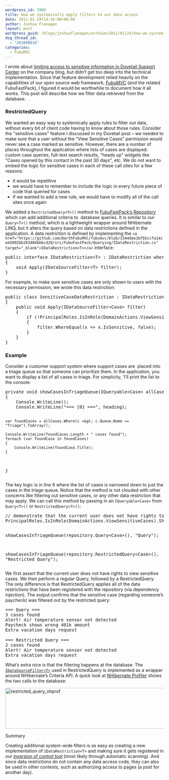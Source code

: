 ```yaml
---
wordpress_id: 3969
title: How we systemically apply filters to our data access
date: 2011-01-24T14:34:08+00:00
author: Joshua Flanagan
layout: post
wordpress_guid: /blogs/joshuaflanagan/archive/2011/01/24/how-we-systemically-apply-filters-to-our-data-access.aspx
dsq_thread_id:
  - "262098816"
categories:
  - FubuMVC
---
```

I wrote about <a href="http://blogs.dovetailsoftware.com/blogs/jflanagan/archive/2011/01/24/limiting-access-to-sensitive-information-in-dovetail-support-center" target="_blank">limiting access to sensitive information in Dovetail Support Center</a> on the company blog, but didn&#8217;t get too deep into the technical implementation. Since that feature development relied heavily on the capabilities of our open source web framework, <a href="http://fubumvc.com/" target="_blank">FubuMVC</a> (and the related FubuFastPack), I figured it would be worthwhile to document how it all works. This post will describe how we filter data retrieved from the database.

### RestrictedQuery

We wanted an easy way to systemically apply rules to filter out data, without every bit of client code having to know about those rules. Consider the "sensitive cases" feature I discussed in my Dovetail post &#8211; we needed to make sure that a user without the "View Sensitive Cases" permission would never see a case marked as sensitive. However, there are a number of places throughout the application where lists of cases are displayed: custom case queries, full-text search results, "heads up" widgets like "Cases opened by this contact in the past 30 days", etc. We do not want to embed the logic for sensitive cases in each of these call sites for a few reasons: 

  * it would be repetitive 
  * we would have to remember to include the logic in every future piece of code that queried for cases 
  * if we wanted to add a new rule, we would have to modify all of the call sites once again 

We added a `RestrictedQuery<T>()` method to <a href="https://github.com/DarthFubuMVC/fubumvc/blob/d54e4c0462107e9df6a8ede12f63080249e3b644/src/FubuFastPack/Persistence/Repository.cs" target="_blank">FubuFastPack&#8217;s Repository</a> which can add additional criteria to&#160; database queries. It is similar to our `Query<T>()` method, which is a lightweight wrapper around NHibernate LINQ, but it alters the query based on data restrictions defined in the application. A data restriction is defined by implementing the `<a href="https://github.com/DarthFubuMVC/fubumvc/blob/3344dee1bfb5ccfa14cee5092bb283484bbbcd20/src/FubuFastPack/Querying/IDataRestriction.cs" target="_blank">IDataRestriction<T></a>` interface:

<div style="padding-bottom: 0px;margin: 0px;padding-left: 0px;padding-right: 0px;float: none;padding-top: 0px" class="wlWriterEditableSmartContent">
  <pre>public interface IDataRestriction&lt;T&gt; : IDataRestriction where T : DomainEntity
{
    void Apply(IDataSourceFilter&lt;T&gt; filter);
}</pre>
</div>

For example, to make sure sensitive cases are only shown to users with the necessary permission, we wrote this data restriction:

<div style="padding-bottom: 0px;margin: 0px;padding-left: 0px;padding-right: 0px;float: none;padding-top: 0px" class="wlWriterEditableSmartContent">
  <pre>public class SensitiveCaseDataRestriction : IDataRestriction&lt;Case&gt;
{
    public void Apply(IDataSourceFilter&lt;Case&gt; filter)
    {
        if (!PrincipalRoles.IsInRole(DomainActions.ViewSensitiveCases))
        {
            filter.WhereEqual(x =&gt; x.IsSensitive, false);
        }
    }
}</pre>
</div>

### Example

Consider a customer support system where support cases are&#160; placed into a triage queue so that someone can prioritize them. In the application, you want to display a list of all cases in triage. For simplicity, &#8216;I&#8217;ll print the list to the console:

<div style="padding-bottom: 0px;margin: 0px;padding-left: 0px;padding-right: 0px;float: none;padding-top: 0px" class="wlWriterEditableSmartContent">
  <pre>private void showCasesInTriageQueue(IQueryable&lt;Case&gt; allCases, string heading)
{
    Console.WriteLine();
    Console.WriteLine("=== {0} ===", heading);

    var foundCases = allCases.Where(c =&gt; c.Queue.Name == "Triage").ToArray();

    Console.WriteLine(foundCases.Length + " cases found");
    foreach (var foundCase in foundCases)
    {
        Console.WriteLine(foundCase.Title);
    }
}</pre>
</div>

The key logic is in line 6 where the list of cases is narrowed down to just the cases in the triage queue. Notice that the method is not clouded with other concerns like filtering out sensitive cases, or any other data restriction that may apply. We can call this method by passing in an `IQueryable<Case>` from `Query<T>()` or `RestrictedQuery<T>()`:

<div style="padding-bottom: 0px;margin: 0px;padding-left: 0px;padding-right: 0px;float: none;padding-top: 0px" class="wlWriterEditableSmartContent">
  <pre>// demonstrate that the current user does not have rights to view sensitive cases
PrincipalRoles.IsInRole(DomainActions.ViewSensitiveCases).ShouldBeFalse();

showCasesInTriageQueue(repository.Query&lt;Case&gt;(), "Query");

showCasesInTriageQueue(repository.RestrictedQuery&lt;Case&gt;(), "Restricted Query");</pre>
</div>

We first assert that the current user does not have rights to view sensitive cases. We then perform a regular Query, followed by a RestrictedQuery. The only difference is that RestrictedQuery applies all of the data restrictions that have been registered with the repository (via dependency injection). The output confirms that the sensitive case (regarding someone&#8217;s paycheck) was filtered out by the restricted query:

<pre>=== Query ===
3 cases found
Alert! Air temperature sensor not detected
Paycheck shows wrong 401k amount
Extra vacation days request

=== Restricted Query ===
2 cases found
Alert! Air temperature sensor not detected
Extra vacation days request</pre>

What&#8217;s extra nice is that the filtering happens at the database. The <a href="https://github.com/DarthFubuMVC/fubumvc/blob/3344dee1bfb5ccfa14cee5092bb283484bbbcd20/src/FubuFastPack/Querying/IDataSourceFilter.cs" target="_blank"><code>IDataSourceFilter&lt;T&gt;</code></a> used in RestrictedQuery is implemented as a wrapper around NHibernate&#8217;s Criteria API. A quick look at <a href="http://www.nhprof.com/" target="_blank">NHibernate Profiler</a> shows the two calls to the database:

[<img style="border-right-width: 0px;padding-left: 0px;padding-right: 0px;border-top-width: 0px;border-bottom-width: 0px;border-left-width: 0px;padding-top: 0px" border="0" alt="restricted_query_nhprof" src="http://lostechies.com/joshuaflanagan/files/2011/03/restricted_query_nhprof_thumb_3DED833A.png" width="644" height="129" />](http://lostechies.com/joshuaflanagan/files/2011/03/restricted_query_nhprof_1EAADC67.png)

Summary

Creating additional system-wide filters is as easy as creating a new implementation of `IDataRestriction<T>` and making sure it gets registered in our <a href="http://structuremap.net/structuremap/" target="_blank">inversion of control tool</a> (most likely through automatic scanning). And since data restrictions do not contain any data access code, they can also be used in other contexts, such as authorizing access to pages (a post for another day).